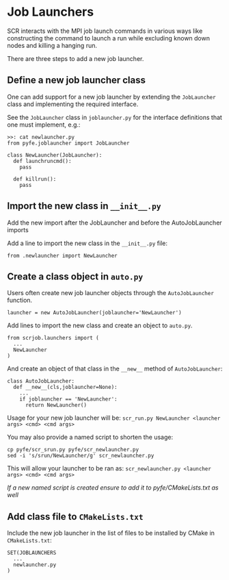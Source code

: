 # Job Launchers
SCR interacts with the MPI job launch commands in various ways
like constructing the command to launch a run while excluding
known down nodes and killing a hanging run.

There are three steps to add a new job launcher.

## Define a new job launcher class
One can add support for a new job launcher by extending
the `JobLauncher` class and implementing the required interface.

See the `JobLauncher` class in `joblauncher.py`
for the interface definitions that one must implement, e.g.:

    >>: cat newlauncher.py
    from pyfe.joblauncher import JobLauncher

    class NewLauncher(JobLauncher):
      def launchruncmd():
        pass

      def killrun():
        pass

## Import the new class in `__init__.py`
Add the new import after the JobLauncher and before the AutoJobLauncher imports

Add a line to import the new class in the `__init__.py` file:

    from .newlauncher import NewLauncher

## Create a class object in `auto.py`
Users often create new job launcher objects through the `AutoJobLauncher` function.

    launcher = new AutoJobLauncher(joblauncher='NewLauncher')

Add lines to import the new class and create an object to `auto.py`.

    from scrjob.launchers import (
      ...
      NewLauncher
    )

And create an object of that class in the `__new__` method of `AutoJobLauncher`:

    class AutoJobLauncher:
      def __new__(cls,joblauncher=None):
        ...
        if joblauncher == 'NewLauncher':
          return NewLauncher()

Usage for your new job launcher will be: `scr_run.py NewLauncher <launcher args> <cmd> <cmd args>`

You may also provide a named script to shorten the usage:

    cp pyfe/scr_srun.py pyfe/scr_newlauncher.py
    sed -i 's/srun/NewLauncher/g' scr_newlauncher.py

This will allow your launcher to be ran as: `scr_newlauncher.py <launcher args> <cmd> <cmd args>`

_If a new named script is created ensure to add it to pyfe/CMakeLists.txt as well_

## Add class file to `CMakeLists.txt`
Include the new job launcher in the list of files to be installed by CMake in `CMakeLists.txt`:

    SET(JOBLAUNCHERS
      ...
      newlauncher.py
    )
